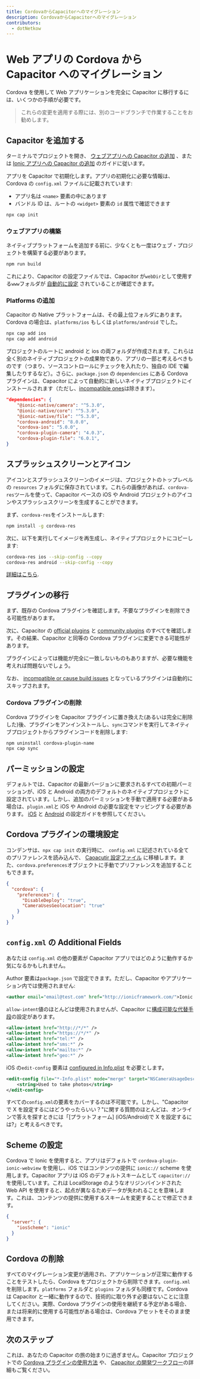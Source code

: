 ```yaml
---
title: CordovaからCapacitorへのマイグレーション
description: CordovaからCapacitorへのマイグレーション
contributors:
  - dotNetkow
---
```


# Web アプリの Cordova から Capacitor へのマイグレーション

Cordova を使用して Web アプリケーションを完全に Capacitor に移行するには、いくつかの手順が必要です。

> これらの変更を適用する際には、別のコードブランチで作業することをお勧めします。

## Capacitor を追加する

ターミナルでプロジェクトを開き、 [ウェブアプリへの Capacitor の追加](/docs/getting-started#adding-capacitor-to-your-app) 、または [Ionic アプリへの Capacitor の追加](/docs/getting-started/with-ionic#existing-ionic-project) のガイドに従います。

アプリを Capacitor で初期化します。アプリの初期化に必要な情報は、Cordova の `config.xml` ファイルに記載されています:

- アプリ名は `<name>` 要素の中にあります
- バンドル ID は、ルートの `<widget>` 要素の `id` 属性で確認できます

```bash
npx cap init
```

### ウェブアプリの構築

ネイティブプラットフォームを追加する前に、少なくとも一度はウェブ・プロジェクトを構築する必要があります。

```bash
npm run build
```

これにより、Capacitor の設定ファイルでは、Capacitor が`webDir`として使用する`www`フォルダが [自動的に設定](/docs/basics/configuring-your-app) されていることが確認できます。

### Platforms の追加

Capacitor の Native プラットフォームは、その最上位フォルダにあります。Cordova の場合は、`platforms/ios` もしくは `platforms/android` でした。

```bash
npx cap add ios
npx cap add android
```

プロジェクトのルートに android と ios の両フォルダが作成されます。これらは全く別のネイティブプロジェクトの成果物であり、アプリの一部と考えるべきものです（つまり、ソースコントロールにチェックを入れたり、独自の IDE で編集したりするなど）。さらに、`package.json` の `dependencies` にある Cordova プラグインは、Capacitor によって自動的に新しいネイティブプロジェクトにインストールされます（ただし、[incompatible ones](/docs/plugins/cordova#known-incompatible-plugins)は除きます）。

```json
"dependencies": {
    "@ionic-native/camera": "^5.3.0",
    "@ionic-native/core": "^5.3.0",
    "@ionic-native/file": "^5.3.0",
    "cordova-android": "8.0.0",
    "cordova-ios": "5.0.0",
    "cordova-plugin-camera": "4.0.3",
    "cordova-plugin-file": "6.0.1",
}
```

## スプラッシュスクリーンとアイコン

アイコンとスプラッシュスクリーンのイメージは、プロジェクトのトップレベルの `resources` フォルダに保存されています。これらの画像があれば、`cordova-res`ツールを使って、Capacitor ベースの iOS や Android プロジェクトのアイコンやスプラッシュスクリーンを生成することができます。

まず、`cordova-res`をインストールします:

```bash
npm install -g cordova-res
```

次に、以下を実行してイメージを再生成し、ネイティブプロジェクトにコピーします:

```bash
cordova-res ios --skip-config --copy
cordova-res android --skip-config --copy
```

[詳細はこちら](https://github.com/ionic-team/cordova-res#capacitor).

## プラグインの移行

まず、既存の Cordova プラグインを確認します。不要なプラグインを削除できる可能性があります。

次に、Capacitor の [official plugins](/docs/apis) と [community plugins](/docs/plugins/community) のすべてを確認します。その結果、Capacitor と同等の Cordova プラグインに変更できる可能性があります。

プラグインによっては機能が完全に一致しないものもありますが、必要な機能を考えれば問題ないでしょう。

なお、 [incompatible or cause build issues](/docs/plugins/cordova#known-incompatible-plugins) となっているプラグインは自動的にスキップされます。

### Cordova プラグインの削除

Cordova プラグインを Capacitor プラグインに置き換えた(あるいは完全に削除した)後、プラグインをアンインストールし、`sync`コマンドを実行してネイティブプロジェクトからプラグインコードを削除します:

```bash
npm uninstall cordova-plugin-name
npx cap sync
```

## パーミッションの設定

デフォルトでは、Capacitor の最新バージョンに要求されるすべての初期パーミッションが、iOS と Android の両方のデフォルトのネイティブプロジェクトに設定されています。しかし、追加のパーミッションを手動で適用する必要がある場合は、`plugin.xml`と iOS や Android の必要な設定をマッピングする必要があります。 [iOS](/docs/ios/configuration) と [Android](/docs/android/configuration) の設定ガイドを参照してください。

## Cordova プラグインの環境設定

コンデンサは、`npx cap init` の実行時に、 `config.xml` に記述されている全てのプリファレンスを読み込んで、 [Caoacutir 設定ファイル](/docs/config) に移植します。また、`cordova.preferences`オブジェクトに手動でプリファレンスを追加することもできます。

```json
{
  "cordova": {
    "preferences": {
      "DisableDeploy": "true",
      "CameraUsesGeolocation": "true"
    }
  }
}
```

## `config.xml` の Additional Fields

あなたは `config.xml` の他の要素が Capacitor アプリではどのように動作するか気になるかもしれません。

Author 要素は`package.json` で設定できます。ただし、Capacitor やアプリケーション内では使用されません:

```xml
<author email="email@test.com" href="http://ionicframework.com/">Ionic Framework Team</author>
```

`allow-intent`値のほとんどは使用されませんが、Capacitor に[構成可能な代替手段](/docs/basics/configuring-your-app/)の設定があります。

```xml
<allow-intent href="http://*/*" />
<allow-intent href="https://*/*" />
<allow-intent href="tel:*" />
<allow-intent href="sms:*" />
<allow-intent href="mailto:*" />
<allow-intent href="geo:*" />
```

iOS の`edit-config` 要素は [configured in Info.plist](/docs/ios/configuration) を必要とします。

```xml
<edit-config file="*-Info.plist" mode="merge" target="NSCameraUsageDescription">
    <string>Used to take photos</string>
</edit-config>
```

すべての`config.xml`の要素をカバーするのは不可能です。しかし、"Capacitor で X を設定するにはどうやったらいい？"に関する質問のほとんどは、オンラインで答えを探すときには「[プラットフォーム] (iOS/Android)で X を設定するには?」と考えるべきです。

## Scheme の設定

Cordova で Ionic を使用すると、アプリはデフォルトで `cordova-plugin-ionic-webview` を使用し、iOS ではコンテンツの提供に `ionic://` scheme を使用します。Capacitor アプリは iOS のデフォルトスキームとして `capacitor://` を使用しています。これは LocalStorage のようなオリジンバインドされた Web API を使用すると、起点が異なるためデータが失われることを意味します。これは、コンテンツの提供に使用するスキームを変更することで修正できます。

```json
{
  "server": {
    "iosScheme": "ionic"
  }
}
```

## Cordova の削除

すべてのマイグレーション変更が適用され、アプリケーションが正常に動作することをテストしたら、Cordova をプロジェクトから削除できます。`config.xml`を削除します。`platforms` フォルダと `plugins` フォルダも同様です。Cordova は Capacitor と一緒に動作するので、技術的に取り外す必要はないことに注意してください。実際、Cordova プラグインの使用を継続する予定がある場合、または将来的に使用する可能性がある場合は、Cordova アセットをそのまま使用できます。

## 次のステップ

これは、あなたの Capacitor の旅の始まりに過ぎません。Capacitor プロジェクトでの [Cordova プラグインの使用方法](/docs/plugins/cordova) や、 [Capacitor の開発ワークフロー](/docs/basics/workflow)の詳細もご覧ください。
